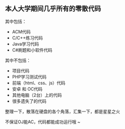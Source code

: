 ## 本人大学期间几乎所有的零散代码

其中包括：

 - ACM代码
 - C/C++练习代码
 - Java学习代码
 - C#刷题和小软件代码

其中不包括：
 - 项目代码
 - PHP学习测试代码
 - 前端（html、css、js）代码
 - 安卓 和 OC代码
 - 其他电脑（2台）上的代码
 - 很多遗失了的代码

整理一下，散落在硬盘的各个角落，汇集一下，都是星星之火

不保证OJ能AC，代码都能成功运行哦 ~